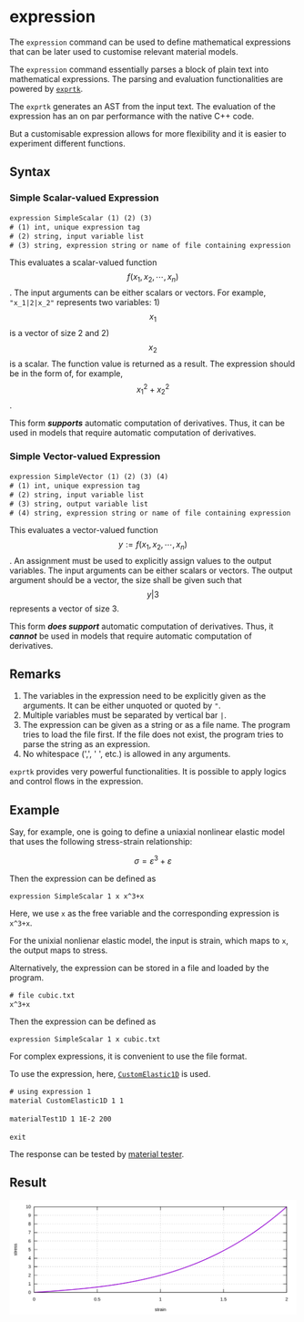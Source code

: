 # expression

The `expression` command can be used to define mathematical expressions that can be later used to customise relevant
material models.

The `expression` command essentially parses a block of plain text into mathematical expressions.
The parsing and evaluation functionalities are powered by [`exprtk`](https://github.com/ArashPartow/exprtk).

The `exprtk` generates an AST from the input text. The evaluation of the expression has an on par performance with
the native C++ code.

But a customisable expression allows for more flexibility and it is easier to experiment different functions.

## Syntax

### Simple Scalar-valued Expression

```text
expression SimpleScalar (1) (2) (3)
# (1) int, unique expression tag
# (2) string, input variable list
# (3) string, expression string or name of file containing expression
```

This evaluates a scalar-valued function $$f(x_1,x_2,\cdots,x_n)$$.
The input arguments can be either scalars or vectors.
For example, `"x_1|2|x_2"` represents two variables: 1) $$x_1$$ is a vector of size 2 and 2) $$x_2$$ is a scalar.
The function value is returned as a result.
The expression should be in the form of, for example, $$x_1^2+x_2^2$$.

This form ***supports*** automatic computation of derivatives.
Thus, it can be used in models that require automatic computation of derivatives.

### Simple Vector-valued Expression

```text
expression SimpleVector (1) (2) (3) (4)
# (1) int, unique expression tag
# (2) string, input variable list
# (3) string, output variable list
# (4) string, expression string or name of file containing expression
```

This evaluates a vector-valued function $$y:=f(x_1,x_2,\cdots,x_n)$$.
An assignment must be used to explicitly assign values to the output variables.
The input arguments can be either scalars or vectors.
The output argument should be a vector, the size shall be given such that $$y|3$$ represents a vector of size 3.

This form ***does support*** automatic computation of derivatives.
Thus, it ***cannot*** be used in models that require automatic computation of derivatives.

## Remarks

1.  The variables in the expression need to be explicitly given as the arguments.
    It can be either unquoted or quoted by `"`.
2.  Multiple variables must be separated by vertical bar `|`.
3.  The expression can be given as a string or as a file name. The program tries to load the file first. If the file
    does not exist, the program tries to parse the string as an expression.
4.  No whitespace (',', ' ', etc.) is allowed in any arguments.

`exprtk` provides very powerful functionalities. It is possible to apply logics and control flows in the expression.

## Example

Say, for example, one is going to define a uniaxial nonlinear elastic model that uses the following stress-strain
relationship:

$$
\sigma=\varepsilon^3+\varepsilon
$$

Then the expression can be defined as

```text
expression SimpleScalar 1 x x^3+x
```

Here, we use `x` as the free variable and the corresponding expression is `x^3+x`.

For the unixial nonlienar elastic model, the input is strain, which maps to `x`, the output maps to stress.

Alternatively, the expression can be stored in a file and loaded by the program.

```text
# file cubic.txt
x^3+x
```

Then the expression can be defined as

```text
expression SimpleScalar 1 x cubic.txt
```

For complex expressions, it is convenient to use the file format.

To use the expression, here, [`CustomElastic1D`](../../Library/Material/Material1D/Elastic/CustomElastic1D.md) is used.

```text
# using expression 1
material CustomElastic1D 1 1

materialTest1D 1 1E-2 200

exit
```

The response can be tested by [material tester](../Process/materialtest.md).

## Result

![cubic response](expression.svg)

